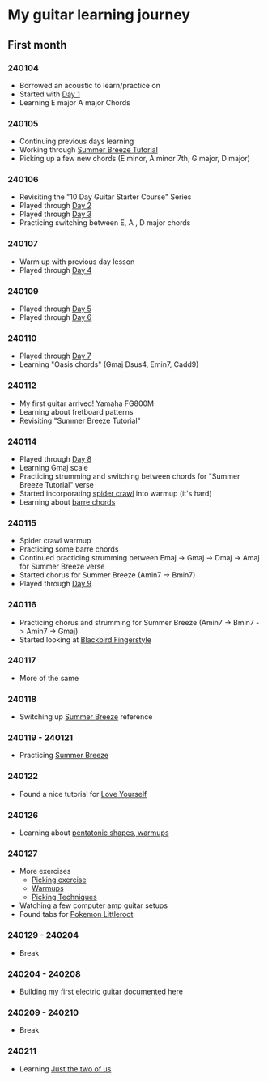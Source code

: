 # My guitar learning journey

## First month

### 240104

- Borrowed an acoustic to learn/practice on
- Started with [Day 1](https://www.youtube.com/watch?v=BBz-Jyr23M4)
- Learning E major A major Chords

### 240105

- Continuing previous days learning
- Working through [Summer Breeze Tutorial]( https://www.youtube.com/watch?v=aWrGa6VWqv4)
- Picking up a few new chords (E minor, A minor 7th, G major,  D major)

### 240106

- Revisiting the "10 Day Guitar Starter Course" Series
- Played through [Day 2](https://www.youtube.com/watch?v=6Jxz9F3CYuo)
- Played through [Day 3](https://www.youtube.com/watch?v=SV2ehlxGEFw)
- Practicing switching between E, A , D major chords

### 240107

- Warm up with previous day lesson
- Played through [Day 4](https://www.youtube.com/watch?v=VK1Fe0mnXvE)

### 240109

- Played through [Day 5](https://www.youtube.com/watch?v=VCIsdvZheC8)
- Played through [Day 6](https://www.youtube.com/watch?v=Zr0WmWpeWL8)

### 240110

- Played through [Day 7](https://www.youtube.com/watch?v=Ix0A3ps_vgg)
- Learning "Oasis chords" (Gmaj Dsus4, Emin7, Cadd9)

### 240112

- My first guitar arrived! Yamaha FG800M
- Learning about fretboard patterns
- Revisiting "Summer Breeze Tutorial"

### 240114

- Played through [Day 8](https://www.youtube.com/watch?v=dwVwAuO3NHA)
- Learning Gmaj scale
- Practicing strumming and switching between chords for "Summer Breeze Tutorial" verse
- Started incorporating [spider crawl](https://www.youtube.com/watch?v=uJxtb8Ge-Ko) into warmup (it's hard)
- Learning about [barre chords](https://www.youtube.com/watch?v=4ee3TE6fQ0E)

### 240115

- Spider crawl warmup
- Practicing some barre chords
- Continued practicing strumming between Emaj -> Gmaj -> Dmaj -> Amaj for Summer Breeze verse
- Started chorus for Summer Breeze (Amin7 -> Bmin7)
- Played through [Day 9](https://www.youtube.com/watch?v=WjPLAkGjH_g)

### 240116

- Practicing chorus and strumming for Summer Breeze (Amin7 -> Bmin7 -> Amin7 -> Gmaj)
- Started looking at [Blackbird Fingerstyle](https://www.youtube.com/watch?v=1bCNj51cdNg)

### 240117

- More of the same

### 240118

- Switching up [Summer Breeze](https://www.youtube.com/watch?v=0xLyPh1-qQ0) reference

### 240119 - 240121

- Practicing [Summer Breeze](https://www.youtube.com/watch?v=0xLyPh1-qQ0)

### 240122

- Found a nice tutorial for [Love Yourself](https://youtu.be/yASMXbB2a6Y?si=esQv9_Fi8NO0g_qC)

### 240126

- Learning about [pentatonic shapes, warmups](https://www.youtube.com/watch?v=dUYsYe0aqok)
  
### 240127

- More exercises
    - [Picking exercise](https://www.youtube.com/watch?v=siVefCtb9Ys)
    - [Warmups](https://www.youtube.com/watch?v=b2XXzcQhPvc)
    - [Picking Techniques](https://www.youtube.com/watch?v=WmQWTOimz4k)
- Watching a few computer amp guitar setups
- Found tabs for [Pokemon Littleroot](https://www.youtube.com/watch?v=KLSXITpk854)

### 240129 - 240204

- Break

### 240204 - 240208

- Building my first electric guitar [documented here](./build.md)

### 240209 - 240210

- Break

### 240211

- Learning [Just the two of us](https://www.youtube.com/watch?v=YbXhef_2U1g)
